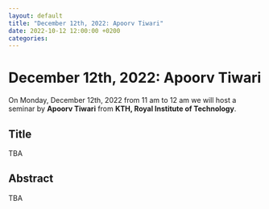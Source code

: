 ```yaml
---
layout: default
title: "December 12th, 2022: Apoorv Tiwari"
date: 2022-10-12 12:00:00 +0200
categories:
---
```


# December 12th, 2022: Apoorv Tiwari

On Monday, December 12th, 2022 from 11 am to 12 am we will host a seminar by **Apoorv Tiwari** from **KTH, Royal Institute of Technology**. 

## Title

TBA

## Abstract 

TBA




